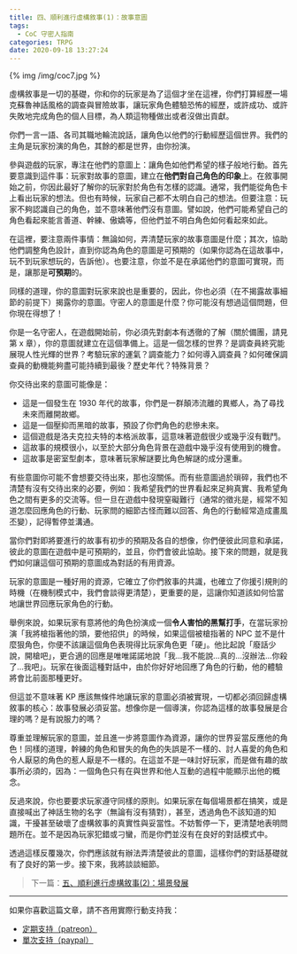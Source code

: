 ```yaml
---
title: 四、順利進行虛構敘事(1)：故事意圖
tags:
  - CoC 守密人指南
categories: TRPG
date: 2020-09-18 13:27:24
---
```


{% img /img/coc7.jpg %}

虛構敘事是一切的基礎，你和你的玩家是為了這個才坐在這裡，你們打算經歷一場克蘇魯神話風格的調查與冒險故事，讓玩家角色體驗恐怖的經歷，或許成功、或許失敗地完成角色的個人目標，為人類這物種做出或者沒做出貢獻。

你們一言一語、各司其職地輪流說話，讓角色以他們的行動經歷這個世界。我們的主角是玩家扮演的角色，其餘的都是世界，由你扮演。

<!--more-->

參與遊戲的玩家，專注在他們的意圖上：讓角色如他們希望的樣子般地行動。首先要意識到這件事：玩家對故事的意圖，建立在**他們對自己角色的印象**上。在敘事開始之前，你因此最好了解你的玩家對於角色有怎樣的認識。通常，我們能從角色卡上看出玩家的想法。但也有時候，玩家自己都不太明白自己的想法。但要注意：玩家不夠認識自己的角色，並不意味著他們沒有意圖。譬如說，他們可能希望自己的角色看起來能言善道、幹練、傲嬌等，但他們並不明白角色如何看起來如此。

在這裡，要注意兩件事情：無論如何，弄清楚玩家的故事意圖是什麼；其次，協助他們調整角色設計，直到你認為角色的意圖是可預期的（如果你認為在這故事中，玩不到玩家想玩的，告訴他）。也要注意，你並不是在承諾他們的意圖可實現，而是，讓那是**可預期**的。

同樣的道理，你的意圖對玩家來說也是重要的，因此，你也必須（在不揭露故事細節的前提下）揭露你的意圖。守密人的意圖是什麼？你可能沒有想過這個問題，但你現在得想了！

你是一名守密人，在遊戲開始前，你必須先對劇本有透徹的了解（關於備團，請見第 x 章），你的意圖就建立在這個準備上。這是一個怎樣的世界？是調查員終究能展現人性光輝的世界？考驗玩家的運氣？調查能力？如何導入調查員？如何確保調查員的動機能夠盡可能持續到最後？歷史年代？特殊背景？

你交待出來的意圖可能像是：

* 這是一個發生在 1930 年代的故事，你們是一群顛沛流離的異鄉人，為了尋找未來而離開故鄉。
* 這是一個壓抑而黑暗的故事，預設了你們角色的悲慘未來。
* 這個遊戲是洛夫克拉夫特的本格派故事，這意味著遊戲很少或幾乎沒有戰鬥。
* 這故事的規模很小，以至於大部分角色背景在遊戲中幾乎沒有使用到的機會。
* 這故事是密室型劇本，意味著玩家解謎要比角色解謎的成分還重。

有些意圖你可能不會想要交待出來，那也沒關係。而有些意圖過於瑣碎，我們也不清楚有沒有交待出來的必要，例如：我希望我們的世界看起來足夠真實、我希望角色之間有更多的交流等。但一旦在遊戲中發現窒礙難行（通常的徵兆是，經常不知道怎麼回應角色的行動、玩家問的細節古怪而難以回答、角色的行動經常造成畫風丕變），記得暫停並溝通。

當你們對即將要進行的故事有初步的預期及各自的想像，你們便彼此同意和承諾，彼此的意圖在遊戲中是可預期的，並且，你們會彼此協助。接下來的問題，就是我們如何讓這個可預期的意圖成為對話的有用資源。

玩家的意圖是一種好用的資源，它確立了你們敘事的共識，也確立了你援引規則的時機（在機制模式中，我們會談得更清楚），更重要的是，這讓你知道該如何恰當地讓世界回應玩家角色的行動。

舉例來說，如果玩家有意將他的角色扮演成一個**令人害怕的黑幫打手**，在當玩家扮演「我將槍指著他的頭，要他招供」的時候，如果這個被槍指著的 NPC 並不是什麼狠角色，你便不該讓這個角色表現得比玩家角色更「硬」。他比起說「廢話少說，開槍吧」，更合適的回應是唯唯諾諾地說「我…我不能說…真的…沒辦法…你殺了…我吧」。玩家在後面這種對話中，由於你好好地回應了角色的行動，他的體驗將會比前面那種更好。

但這並不意味著 KP 應該無條件地讓玩家的意圖必須被實現，一切都必須回歸虛構敘事的核心：故事發展必須妥當。想像你是一個導演，你認為這樣的故事發展是合理的嗎？是有說服力的嗎？

尊重並理解玩家的意圖，並且進一步將意圖作為資源，讓你的世界妥當反應他的角色！同樣的道理，幹練的角色和冒失的角色的失誤是不一樣的、討人喜愛的角色和令人厭惡的角色的惹人厭是不一樣的。在這並不是一味討好玩家，而是做有趣的故事所必須的，因為：一個角色只有在與世界和他人互動的過程中能顯示出他的概念。

反過來說，你也要要求玩家遵守同樣的原則。如果玩家在每個場景都在搞笑，或是直接喊出了神話生物的名字（無論有沒有猜對），甚至，透過角色不該知道的知識，干擾甚至破壞了虛構敘事的真實性與妥當性。不妨暫停一下，更清楚地表明問題所在。並不是因為玩家犯錯或刁蠻，而是你們並沒有在良好的對話模式中。

透過這樣反覆幾次，你們應該就有辦法弄清楚彼此的意圖，這樣你們的對話基礎就有了良好的第一步。接下來，我將談談細節。

> 下一篇：[五、順利進行虛構敘事(2)：場景發展](/2020/09/23/fiction-3/)

---

如果你喜歡這篇文章，請不吝用實際行動支持我：

* [<i class="fab fa-patreon"></i> 定期支持（patreon）](https://www.patreon.com/weihung)
* [<i class="fab fa-paypal"></i> 單次支持（paypal）](https://www.paypal.com/pools/c/8jLP7Wsi80)